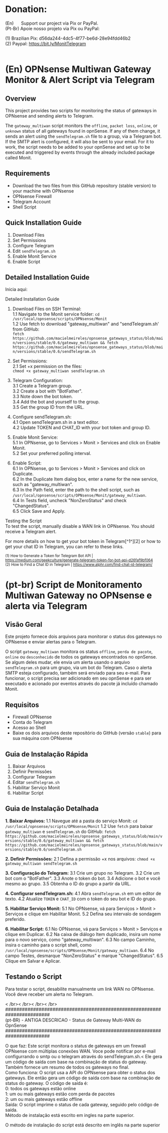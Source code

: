 # Donation:

(En)      Support our project via Pix or PayPal. <br />
(Pt-Br) Apoie nosso projeto via Pix ou PayPal: <br />

(1) Brazilian Pix: d56da244-4dc5-4f77-be6d-28e94fdd46b2 <br />
(2) Paypal:  https://bit.ly/MonitTelegram <br /><br />


# (En) OPNsense Multiwan Gateway Monitor & Alert Script via Telegram

## Overview
This project provides two scripts for monitoring the status of gateways in OPNsense and sending alerts to Telegram.

The `gateway_multiwan` script monitors the `offline`, `packet loss`, `online`, or `unknown` status of all gateways found in opnSense. If any of them change, it sends an alert using the `sendTelegram.sh` file to a group, via a Telegram bot. If the SMTP alert is configured, it will also be sent to your email. For it to work, the script needs to be added to your opnSense and set up to be executed and triggered by events through the already included package called Monit.


## Requirements
- Download the two files from this GitHub repository (stable version) to your machine with OPNsense
- OPNsense Firewall
- Telegram Account
- Shell Script


## Quick Installation Guide
1. Download Files
2. Set Permissions
3. Configure Telegram
4. Edit `sendTelegram.sh`
5. Enable Monit Service
6. Enable Script

## Detailed Installation Guide

Inicia aqui:

Detailed Installation Guide<br />
1. Download Files on SSH Terminal:<br />
   1.1 Navigate to the Monit service folder: `cd /usr/local/opnsense/scripts/OPNsense/Monit`<br />
   1.2 Use fetch to download "gateway_multiwan" and "sendTelegram.sh' from GitHub:<br /> 
      `fetch https://github.com/macielmeireles/opnsense_gateways_status/blob/main/versions/stable/0.6/gateway_multiwan && fetch https://github.com/macielmeireles/opnsense_gateways_status/blob/main/versions/stable/0.6/sendTelegram.sh`<br />

2. Set Permissions:<br />
   2.1 Set +x permission on the files:<br /> `chmod +x gateway_multiwan sendTelegram.sh`<br />

3. Telegram Configuration:<br />
   3.1 Create a Telegram group.<br />
   3.2 Create a bot with "BotFather".<br />
   3.3 Note down the bot token.<br />
   3.4 Add the bot and yourself to the group.<br />
   3.5 Get the group ID from the URL.<br />

4. Configure sendTelegram.sh:<br />
   4.1 Open sendTelegram.sh in a text editor.<br />
   4.2 Update TOKEN and CHAT_ID with your bot token and group ID.<br />

5. Enable Monit Service:<br />
   5.1 In OPNsense, go to Services > Monit > Services and click on Enable Monit.<br />
   5.2 Set your preferred polling interval.<br />

6. Enable Script:<br />
   6.1 In OPNsense, go to Services > Monit > Services and click on Duplicate.<br />
   6.2 In the Duplicate Item dialog box, enter a name for the new service, such as "gateway_multiwan".<br />
   6.3 In the Path field, enter the path to the shell script, such as `/usr/local/opnsense/scripts/OPNsense/Monit/gateway_multiwan`.<br />
   6.4 In Tests field, uncheck "NonZeroStatus" and check "ChangedStatus".<br />
   6.5 Click Save and Apply.<br />

Testing the Script<br />
To test the script, manually disable a WAN link in OPNsense. You should receive a Telegram alert.<br />

For more details on how to get your bot token in Telegram[^1^][2] or how to get your chat ID in Telegram, you can refer to these links.<br />

<sub>(1) How to Generate a Token for Telegram Bot API | https://medium.com/geekculture/generate-telegram-token-for-bot-api-d26faf9bf064</sub> <br />
<sub>(2) How to Find a Chat ID in Telegram | https://www.alphr.com/find-chat-id-telegram/ </sub> <br />
  


##


# (pt-br) Script de Monitoramento Multiwan Gateway no OPNsense e alerta via Telegram

## Visão Geral
Este projeto fornece dois arquivos para monitorar o status dos gateways no OPNsense e enviar alertas para o Telegram. 

O script `gateway_multiwan` monitora os status `offline`, `perda de pacote`, `online` ou `desconhecido` de todos os gateways encontrados no opnSense. 
Se algum deles mudar, ele envia um alerta usando o arquivo `sendTelegram.sh` para um grupo, via um bot do Telegram.
Caso o alerta SMTP esteja configurado, também será enviado para seu e-mail.
Para funcionar, o script precisa ser adicionado em seu opnSense e para ser executado e acionado por eventos através do pacote já incluído chamado Monit.

## Requisitos
- Firewall OPNsense
- Conta do Telegram
- Acesso ao Shell
- Baixe os dois arquivos deste repositório do GitHub (versão `stable`) para sua máquina com OPNsense

## Guia de Instalação Rápida
1. Baixar Arquivos
2. Definir Permissões
3. Configurar Telegram
4. Editar `sendTelegram.sh`
5. Habilitar Serviço Monit
6. Habilitar Script

## Guia de Instalação Detalhada

**1. Baixar Arquivos:**
   1.1 Navegue até a pasta do serviço Monit:
     ```
     cd /usr/local/opnsense/scripts/OPNsense/Monit
     ```
   1.2 Use `fetch` para baixar `gateway_multiwan` e `sendTelegram.sh` do GitHub:
     ```
     fetch https://github.com/macielmeireles/opnsense_gateways_status/blob/main/versions/stable/0.6/gateway_multiwan && fetch https://github.com/macielmeireles/opnsense_gateways_status/blob/main/versions/stable/0.6/sendTelegram.sh
     ```

**2. Definir Permissões:**
   2.1 Defina a permissão +x nos arquivos:
     ```
     chmod +x gateway_multiwan sendTelegram.sh
     ```

**3. Configuração do Telegram:**
   3.1 Crie um grupo no Telegram.
   3.2 Crie um bot com o "BotFather".
   3.3 Anote o token do bot.
   3.4 Adicione o bot e você mesmo ao grupo.
   3.5 Obtenha o ID do grupo a partir da URL.

**4. Configurar sendTelegram.sh:**
   4.1 Abra `sendTelegram.sh` em um editor de texto.
   4.2 Atualize `TOKEN` e `CHAT_ID` com o token do seu bot e ID do grupo.

**5. Habilitar Serviço Monit:**
   5.1 No OPNsense, vá para Serviços > Monit > Serviços e clique em Habilitar Monit.
   5.2 Defina seu intervalo de sondagem preferido.

**6. Habilitar Script:**
   6.1 No OPNsense, vá para Serviços > Monit > Serviços e clique em Duplicar.
   6.2 Na caixa de diálogo Item duplicado, insira um nome para o novo serviço, como "gateway_multiwan".
   6.3 No campo Caminho, insira o caminho para o script shell, como `/usr/local/opnsense/scripts/OPNsense/Monit/gateway_multiwan`.
   6.4 No campo Testes, desmarque "NonZeroStatus" e marque "ChangedStatus".
   6.5 Clique em Salvar e Aplicar.

## Testando o Script
Para testar o script, desabilite manualmente um link WAN no OPNsense. Você deve receber um alerta no Telegram.








< /br>< /br>< /br>< /br>
######################################################################## <br />
(pt-BR) - ANTIGA DESCRICAO - Status de Gateway Multi-WAN do OpnSense <br />
######################################################################## <br />

O que faz: Este script monitora o status de gateways em um firewall OPNsense com múltiplas conexões WAN. Voce pode notificar por e-mail configurrando o smtp ou o telegram através do sendTelegram.sh.<
Ele gera um código de saída com base na combinação de status do gateway. Também fornece um resumo de todos os gateways no final. <br />
Como funciona: O script usa a API do OPNsense para obter o status dos gateways. Ele então gera um código de saída com base na combinação de status do gateway. O código de saída é: <br />
0: todos os gateways estão online <br />
1: um ou mais gateways estão com perda de pacotes <br />
2: um ou mais gateways estão offline <br />
Saída: O script imprime o status de cada gateway, seguido pelo código de saída. <br />
Método de instalação está escrito em ingles na parte superior. <br />

O método de instalação do script está descrito em inglês na parte superior
